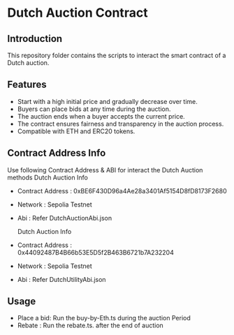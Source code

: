 # Dutch Auction Contract

## Introduction
This repository folder contains the scripts to interact the smart contract of a Dutch auction. 

## Features
- Start with a high initial price and gradually decrease over time.
- Buyers can place bids at any time during the auction.
- The auction ends when a buyer accepts the current price.
- The contract ensures fairness and transparency in the auction process.
- Compatible with ETH and ERC20 tokens.

## Contract Address Info
Use following Contract Address & ABI for interact the Dutch Auction methods
Dutch Auction Info
- Contract Address : 0xBE6F430D96a4Ae28a3401Af5154D8fD8173F2680
- Network          : Sepolia Testnet
- Abi              : Refer DutchAuctionAbi.json
  
  Dutch Auction Info
- Contract Address : 0x44092487B4B66b53E5D5f2B463B6721b7A232204
- Network          : Sepolia Testnet
- Abi              : Refer DutchUtilityAbi.json

## Usage
- Place a bid: Run the buy-by-Eth.ts during the auction Period
- Rebate     : Run the rebate.ts. after the end of auction

